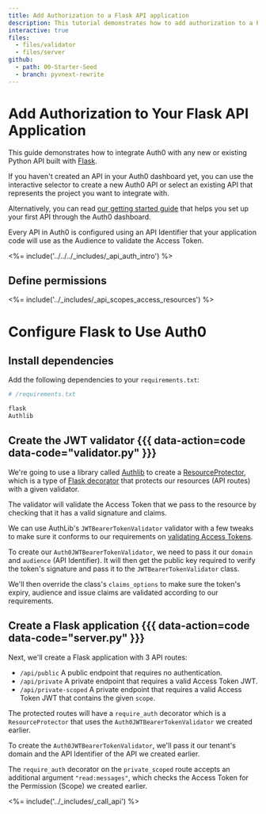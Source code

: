 ```yaml
---
title: Add Authorization to a Flask API application
description: This tutorial demonstrates how to add authorization to a Python API built with Flask.
interactive: true
files:
  - files/validator
  - files/server
github:
  - path: 00-Starter-Seed
  - branch: pyvnext-rewrite
---
```


<!-- markdownlint-disable MD041 MD002 MD025 -->

# Add Authorization to Your Flask API Application

This guide demonstrates how to integrate Auth0 with any new or existing Python API built with [Flask](https://flask.palletsprojects.com/).

If you haven't created an API in your Auth0 dashboard yet, you can use the interactive selector to create a new Auth0 API or select an existing API that represents the project you want to integrate with.

Alternatively, you can read [our getting started guide](get-started/auth0-overview/set-up-apis) that helps you set up your first API through the Auth0 dashboard.

Every API in Auth0 is configured using an API Identifier that your application code will use as the Audience to validate the Access Token.

<%= include('../../../_includes/_api_auth_intro') %>

## Define permissions
<%= include('../_includes/_api_scopes_access_resources') %>

# Configure Flask to Use Auth0

## Install dependencies

Add the following dependencies to your `requirements.txt`:

```python
# /requirements.txt

flask
Authlib
```

## Create the JWT validator {{{ data-action=code data-code="validator.py" }}}

We're going to use a library called [Authlib](https://github.com/lepture/authlib) to create a [ResourceProtector](https://docs.authlib.org/en/latest/flask/1/resource-server.html), which is a type of [Flask decorator](https://flask.palletsprojects.com/patterns/viewdecorators/) that protects our resources (API routes) with a given validator.

The validator will validate the Access Token that we pass to the resource by checking that it has a valid signature and claims.

We can use AuthLib's `JWTBearerTokenValidator` validator with a few tweaks to make sure it conforms to our requirements on [validating Access Tokens](https://auth0.com/docs/secure/tokens/access-tokens/validate-access-tokens).

To create our `Auth0JWTBearerTokenValidator`, we need to pass it our `domain` and `audience` (API Identifier). It will then get the public key required to verify the token's signature and pass it to the `JWTBearerTokenValidator` class.

We'll then override the class's `claims_options` to make sure the token's expiry, audience and issue claims are validated according to our requirements.

## Create a Flask application {{{ data-action=code data-code="server.py" }}}

Next, we'll create a Flask application with 3 API routes:

- `/api/public` A public endpoint that requires no authentication.
- `/api/private` A private endpoint that requires a valid Access Token JWT.
- `/api/private-scoped` A private endpoint that requires a valid Access Token JWT that contains the given `scope`.

The protected routes will have a `require_auth` decorator which is a `ResourceProtector` that uses the `Auth0JWTBearerTokenValidator` we created earlier.

To create the `Auth0JWTBearerTokenValidator`, we'll pass it our tenant's domain and the API Identifier of the API we created earlier.

The `require_auth` decorator on the `private_scoped` route accepts an additional argument `"read:messages"`, which checks the Access Token for the Permission (Scope) we created earlier.

<%= include('../_includes/_call_api') %>
